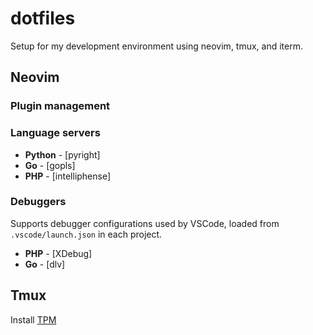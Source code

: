 # dotfiles

Setup for my development environment using neovim, tmux, and iterm.

## Neovim

### Plugin management

### Language servers

- **Python** - [pyright]
- **Go** - [gopls]
- **PHP** - [intelliphense]

### Debuggers

Supports debugger configurations used by VSCode, loaded from `.vscode/launch.json` in each project.

- **PHP** - [XDebug]
- **Go** - [dlv]

## Tmux

Install [TPM](https://github.com/tmux-plugins/tpm)
